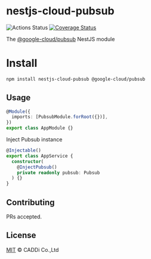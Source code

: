 # nestjs-cloud-pubsub

![Actions Status](https://github.com/caddijp/nestjs-cloud-pubsub/workflows/Node%20CI/badge.svg)
[![Coverage Status](https://coveralls.io/repos/github/caddijp/nestjs-cloud-pubsub/badge.svg?branch=chore/setup_actions)](https://coveralls.io/github/caddijp/nestjs-cloud-pubsub?branch=chore/setup_actions)

The [@google-cloud/pubsub](https://github.com/googleapis/nodejs-pubsub) NestJS module

# Install

```bash
npm install nestjs-cloud-pubsub @google-cloud/pubsub
```

## Usage

```typescript
@Module({
  imports: [PubsubModule.forRoot({})],
})
export class AppModule {}
```

Inject Pubsub instance

```typescript
@Injectable()
export class AppService {
  constructor(
    @InjectPubsub()
    private readonly pubsub: Pubsub
  ) {}
}
```

## Contributing

PRs accepted.

## License

[MIT](https://github.com/caddijp/nestjs-cloud-pubsub/blob/master/LICENSE) © CADDi Co.,Ltd
